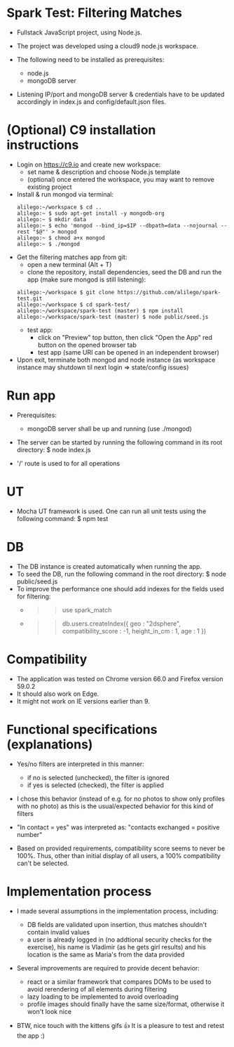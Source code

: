 # Spark Test: Filtering Matches
* Fullstack JavaScript project, using Node.js.

* The project was developed using a cloud9 node.js workspace.

* The following need to be installed as prerequisites:
    - node.js
    - mongoDB server

* Listening IP/port and mongoDB server & credentials have to be updated accordingly in index.js and config/default.json files.

# (Optional) C9 installation instructions
* Login on https://c9.io and create new workspace:
    - set name & description and choose Node.js template
    - (optional) once entered the workspace, you may want to remove existing project
* Install & run mongod via terminal:
    ```
    alilego:~/workspace $ cd ..
    alilego:~ $ sudo apt-get install -y mongodb-org
    alilego:~ $ mkdir data
    alilego:~ $ echo 'mongod --bind_ip=$IP --dbpath=data --nojournal --rest "$@"' > mongod
    alilego:~ $ chmod a+x mongod
    alilego:~ $ ./mongod 
    ```
* Get the filtering matches app from git:
    - open a new terminal (Alt + T)
    - clone the repository, install dependencies, seed the DB and run the app (make sure mongod is still listening):
    ```
    alilego:~/workspace $ git clone https://github.com/alilego/spark-test.git
    alilego:~/workspace $ cd spark-test/
    alilego:~/workspace/spark-test (master) $ npm install
    alilego:~/workspace/spark-test (master) $ node public/seed.js
    ```
    - test app:
        - click on "Preview" top button, then click "Open the App" red button on the opened browser tab
        - test app (same URI can be opened in an independent browser)
* Upon exit, terminate both mongod and node instance (as workspace instance may shutdown til next login => state/config issues)


# Run app
* Prerequisites: 
    - mongoDB server shall be up and running (use ./mongod)

* The server can be started by running the following command in its root directory:
    $ node index.js

* '/' route is used to for all operations


# UT
* Mocha UT framework is used. One can run all unit tests using the following command:
    $ npm test
    
    
# DB 
* The DB instance is created automatically when running the app. 
* To seed the DB, run the following command in the root directory:
    $ node public/seed.js
* To improve the performance one should add indexes for the fields used for filtering:
    - >> use spark_match
    - >> db.users.createIndex({ geo : "2dsphere", compatibility_score : -1, height_in_cm : 1, age : 1 })
    
# Compatibility
* The application was tested on Chrome version 66.0 and Firefox version 59.0.2
* It should also work on Edge.
* It might not work on IE versions earlier than 9.

# Functional specifications (explanations) 
* Yes/no filters are interpreted in this  manner: 
    - if no is selected (unchecked), the filter is ignored
    - if yes is selected (checked), the filter is applied
* I chose this behavior (instead of e.g. for no photos to show only profiles with no photo) as this is the usual/expected behavior for this kind of filters

* "In contact = yes" was interpreted as: "contacts exchanged = positive number"

* Based on provided requirements, compatibility score seems to never be 100%. Thus, other than initial display of all users, a 100% compatibility can't be selected.

# Implementation process
* I made several assumptions in the implementation process, including:
    - DB fields are validated upon insertion, thus matches shouldn't contain invalid values
    - a user is already logged in (no addtional security checks for the exercise), his name is Vladimir (as he gets girl results) and his location is the same as Maria's from the data provided

* Several improvements are required to provide decent behavior:
    - react or a similar framework that compares DOMs to be used to avoid rerendering of all elements during filtering
    - lazy loading to be implemented to avoid overloading
    - profile images should finally have the same size/format, otherwise it won't look nice 

* BTW, nice touch with the kittens gifs :+1: It is a pleasure to test and retest the app :)
